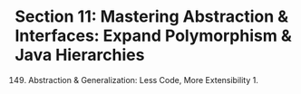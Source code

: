 # Section 11: Mastering Abstraction & Interfaces: Expand Polymorphism & Java Hierarchies

149. Abstraction & Generalization: Less Code, More Extensibility
    1. 